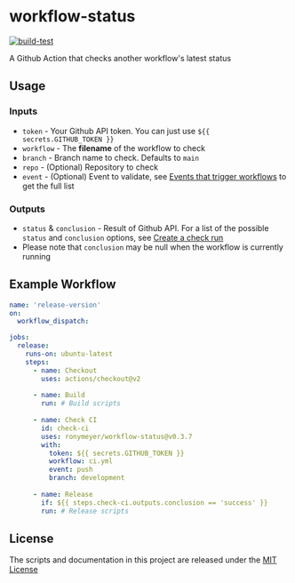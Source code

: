 # workflow-status

[![build-test](https://github.com/ronymeyer/workflow-status/actions/workflows/test.yml/badge.svg)](https://github.com/ronymeyer/workflow-status/actions/workflows/test.yml)

A Github Action that checks another workflow's latest status

## Usage

### Inputs

* `token` - Your Github API token. You can just use `${{ secrets.GITHUB_TOKEN }}`
* `workflow` - The **filename** of the workflow to check
* `branch` - Branch name to check. Defaults to `main`
* `repo` - (Optional) Repository to check
* `event` - (Optional) Event to validate, see [Events that trigger workflows](https://docs.github.com/en/actions/reference/events-that-trigger-workflows) to get the full list

### Outputs

* `status` & `conclusion` - Result of Github API. For a list of the possible `status` and `conclusion` options, see [Create a check run](https://docs.github.com/rest/reference/checks#create-a-check-run)
* Please note that `conclusion` may be null when the workflow is currently running

## Example Workflow

```yaml
name: 'release-version'
on:
  workflow_dispatch:

jobs:
  release:
    runs-on: ubuntu-latest
    steps:
      - name: Checkout
        uses: actions/checkout@v2
        
      - name: Build
        run: # Build scripts
        
      - name: Check CI
      	id: check-ci
      	uses: ronymeyer/workflow-status@v0.3.7
        with:
          token: ${{ secrets.GITHUB_TOKEN }}
          workflow: ci.yml
          event: push
          branch: development
          
      - name: Release
      	if: ${{ steps.check-ci.outputs.conclusion == 'success' }}
        run: # Release scripts
```

## License

The scripts and documentation in this project are released under the [MIT License](https://github.com/ronymeyer/workflow-status/blob/main/LICENSE)